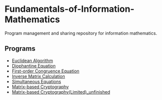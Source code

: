 # Fundamentals-of-Information-Mathematics
Program management and sharing repository for information mathematics.

## Programs
- [Euclidean Algorithm](./Euclidean%20Algorithm.py)
- [Diophantine Equation](./Diophantine%20Equation.py)
- [First-order Congruence Equation](./First-order%20Congruence%20Equation.py)
- [Inverse Matrix Calculation](./Inverse%20Matrix%20Calculation.py)
- [Simultaneous Equations](./Simultaneous%20Equations.py)
- [Matrix-based Cryptography](./Matrix-based%20Cryptography.py)
- [Matrix-based Cryptography(Limited)_unfinished](./Matrix-based%20Cryptography(Limited).py)